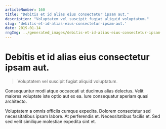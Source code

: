 ```yaml
---
articleNumber: 160
title: "Debitis et id alias eius consectetur ipsam aut."
description: "Voluptatem vel suscipit fugiat aliquid voluptatum."
slug: 'debitis-et-id-alias-eius-consectetur-ipsam-aut.'
date: 2019-01-14
rngImg: ../generated_images/debitis-et-id-alias-eius-consectetur-ipsam-aut..jpg
---
```


# Debitis et id alias eius consectetur ipsam aut.

> Voluptatem vel suscipit fugiat aliquid voluptatum.

Consequuntur modi atque occaecati ut ducimus alias delectus. Velit maiores voluptate iste optio aut ex ea. Iure consequatur aperiam quasi architecto.
 Voluptatem a omnis officiis cumque expedita. Dolorem consectetur sed necessitatibus ipsam labore. At perferendis et. Necessitatibus facilis et. Sed sed velit similique molestiae expedita sint et.

